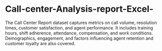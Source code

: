 # Call-center-Analysis-report-Excel-
The Call Center Report dataset captures metrics on call volume, resolution times, customer satisfaction, and agent performance. It includes training hours, shift adherence, attendance, compensation, and work conditions. Demographics, engagement, and factors influencing agent retention and customer loyalty are also covered.
